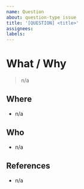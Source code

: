 ```yaml
---
name: Question
about: question-type issue
title: '[QUESTION] <title>'
assignees:
labels:
---
```


# What / Why
<!-- Describe the request in detail -->
> n/a

## Where
<!-- Examples
  * npm enterprise
  * npm public registry
  * npm/<repository>
-->
* n/a

## Who
<!-- Examples
  * @npm/<team>
  * @<username>
-->
* n/a

## References
<!-- Examples
  * Related to #0
  * Depends on #0
  * Blocked by #0
-->
* n/a
